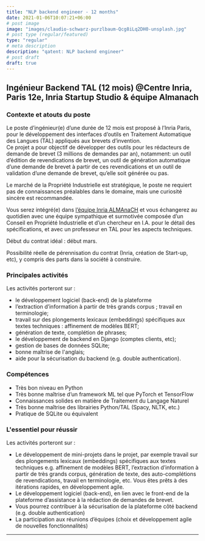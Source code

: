 ```yaml
---
title: "NLP backend engineer - 12 months"
date: 2021-01-06T10:07:21+06:00
# post image
image: "images/claudio-schwarz-purzlbaum-Qcg8iLq2DH0-unsplash.jpg"
# post type (regular/featured)
type: "regular"
# meta description
description: "qatent: NLP backend engineer"
# post draft
draft: true
---
```


## Ingénieur Backend TAL (12 mois) @Centre Inria, Paris 12e, Inria Startup Studio & équipe Almanach

### Contexte et atouts du poste

Le poste d’ingénieur(e) d’une durée de 12 mois est proposé à l’Inria Paris, pour le développement des interfaces d’outils en Traitement Automatique des Langues (TAL) appliqués aux brevets d’invention.  
Ce projet a pour objectif de développer des outils pour les rédacteurs de demande de brevet (3 millions de demandes par an), notamment: un outil d’édition de revendications de brevet, un outil de génération automatique d’une demande de brevet à partir de ces revendications et un outil de validation d’une demande de brevet, qu’elle soit générée ou pas.

Le marché de la Propriété Industrielle est stratégique, le poste ne requiert pas de connaissances préalables dans le domaine, mais une curiosité sincère est recommandée.

Vous serez intégré(e) dans [l’équipe Inria ALMAnaCH](https://team.inria.fr/almanach/fr/) et vous échangerez au quotidien avec une équipe sympathique et surmotivée composée d’un Conseil en Propriété Industrielle et d’un chercheur en I.A. pour le détail des spécifications, et avec un professeur en TAL pour les aspects techniques.

Début du contrat idéal : début mars.

Possibilité réelle de pérennisation du contrat (Inria, création de Start-up, etc), y compris des parts dans la société à construire.

### Principales activités

Les activités porteront sur :

- le développement logiciel (back-end) de la plateforme
- l’extraction d’information à partir de très grands corpus ;
  travail en terminologie;
- travail sur des plongements lexicaux (embeddings) spécifiques aux textes techniques : affinement de modèles BERT;
- génération de texte, complétion de phrases;
- le développement de backend en Django (comptes clients, etc);
- gestion de bases de données SQLite;
- bonne maîtrise de l'anglais;
- aide pour la sécurisation du backend (e.g. double authentication).

### Compétences

- Très bon niveau en Python
- Très bonne maîtrise d’un framework ML tel que PyTorch et TensorFlow
- Connaissances solides en matière de Traitement du Langage Naturel
- Très bonne maîtrise des librairies Python/TAL (Spacy, NLTK, etc.)
- Pratique de SQLite ou équivalent

### L'essentiel pour réussir

Les activités porteront sur :

- Le développement de mini-projets dans le projet, par exemple travail sur des plongements lexicaux (embeddings) spécifiques aux textes techniques e.g. affinement de modèles BERT, l’extraction d’information à partir de très grands corpus, génération de texte, des auto-complétions de revendications, travail en terminologie, etc. Vous êtes prêts à des itérations rapides, en développement agile.
- Le développement logiciel (back-end), en lien avec le front-end de la plateforme d’assistance à la rédaction de demandes de brevet.
- Vous pourrez contribuer à la sécurisation de la plateforme côté backend (e.g. double authentication)
- La participation aux réunions d’équipes (choix et développement agile de nouvelles fonctionnalités)

<hr>
